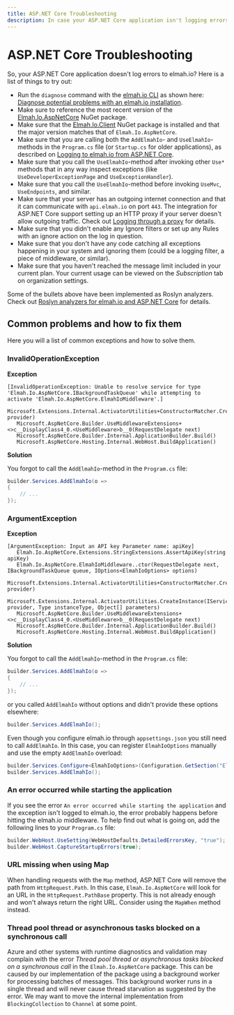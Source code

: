 ```yaml
---
title: ASP.NET Core Troubleshooting
description: In case your ASP.NET Core application isn't logging errors to elmah.io, there's a range of things you can try out. Get the checklist here.
---
```


# ASP.NET Core Troubleshooting

So, your ASP.NET Core application doesn't log errors to elmah.io? Here is a list of things to try out:

- Run the `diagnose` command with the [elmah.io CLI](cli-overview.md) as shown here: [Diagnose potential problems with an elmah.io installation](cli-diagnose.md).
- Make sure to reference the most recent version of the <a href="https://www.nuget.org/packages/elmah.io.aspnetcore/" target="_blank" rel="noopener noreferrer">Elmah.Io.AspNetCore</a> NuGet package.
- Make sure that the <a href="https://www.nuget.org/packages/Elmah.Io.Client/" target="_blank" rel="noopener noreferrer">Elmah.Io.Client</a> NuGet package is installed and that the major version matches that of `Elmah.Io.AspNetCore`.
- Make sure that you are calling both the `AddElmahIo`- and `UseElmahIo`-methods in the `Program.cs` file (or `Startup.cs` for older applications), as described on [Logging to elmah.io from ASP.NET Core](logging-to-elmah-io-from-aspnet-core.md).
- Make sure that you call the `UseElmahIo`-method after invoking other `Use*` methods that in any way inspect exceptions (like `UseDeveloperExceptionPage` and `UseExceptionHandler`).
- Make sure that you call the `UseElmahIo`-method before invoking `UseMvc`, `UseEndpoints`, and similar.
- Make sure that your server has an outgoing internet connection and that it can communicate with `api.elmah.io` on port `443`. The integration for ASP.NET Core support setting up an HTTP proxy if your server doesn't allow outgoing traffic. Check out [Logging through a proxy](logging-to-elmah-io-from-aspnet-core.md#logging-through-a-proxy) for details.
- Make sure that you didn't enable any Ignore filters or set up any Rules with an ignore action on the log in question.
- Make sure that you don't have any code catching all exceptions happening in your system and ignoring them (could be a logging filter, a piece of middleware, or similar).
- Make sure that you haven't reached the message limit included in your current plan. Your current usage can be viewed on the *Subscription* tab on organization settings.

<div class="alert alert-primary">
    <div class="row">
        <div class="col-auto align-self-start">
            <div class="fa fa-lightbulb"></div>
        </div>
        <div class="col">Some of the bullets above have been implemented as Roslyn analyzers. Check out <a href="/roslyn-analyzers-for-elmah-io-and-aspnet-core/">Roslyn analyzers for elmah.io and ASP.NET Core</a> for details.</div>
    </div>
</div>

## Common problems and how to fix them

Here you will a list of common exceptions and how to solve them.

### InvalidOperationException

**Exception**

```
[InvalidOperationException: Unable to resolve service for type 'Elmah.Io.AspNetCore.IBackgroundTaskQueue' while attempting to activate 'Elmah.Io.AspNetCore.ElmahIoMiddleware'.]
   Microsoft.Extensions.Internal.ActivatorUtilities+ConstructorMatcher.CreateInstance(IServiceProvider provider)
   Microsoft.AspNetCore.Builder.UseMiddlewareExtensions+<>c__DisplayClass4_0.<UseMiddleware>b__0(RequestDelegate next)
   Microsoft.AspNetCore.Builder.Internal.ApplicationBuilder.Build()
   Microsoft.AspNetCore.Hosting.Internal.WebHost.BuildApplication()
```

**Solution**

You forgot to call the `AddElmahIo`-method in the `Program.cs` file:

```csharp
builder.Services.AddElmahIo(o =>
{
    // ...
});
```

### ArgumentException

**Exception**

```
[ArgumentException: Input an API key Parameter name: apiKey]
   Elmah.Io.AspNetCore.Extensions.StringExtensions.AssertApiKey(string apiKey)
   Elmah.Io.AspNetCore.ElmahIoMiddleware..ctor(RequestDelegate next, IBackgroundTaskQueue queue, IOptions<ElmahIoOptions> options)
   Microsoft.Extensions.Internal.ActivatorUtilities+ConstructorMatcher.CreateInstance(IServiceProvider provider)
   Microsoft.Extensions.Internal.ActivatorUtilities.CreateInstance(IServiceProvider provider, Type instanceType, Object[] parameters)
   Microsoft.AspNetCore.Builder.UseMiddlewareExtensions+<>c__DisplayClass4_0.<UseMiddleware>b__0(RequestDelegate next)
   Microsoft.AspNetCore.Builder.Internal.ApplicationBuilder.Build()
   Microsoft.AspNetCore.Hosting.Internal.WebHost.BuildApplication()
```

**Solution**

You forgot to call the `AddElmahIo`-method in the `Program.cs` file:

```csharp
builder.Services.AddElmahIo(o =>
{
    // ...
});
```

or you called `AddElmahIo` without options and didn't provide these options elsewhere:

```csharp
builder.Services.AddElmahIo();
```

Even though you configure elmah.io through `appsettings.json` you still need to call `AddElmahIo`. In this case, you can register `ElmahIoOptions` manually and use the empty `AddElmahIo` overload:

```csharp
builder.Services.Configure<ElmahIoOptions>(Configuration.GetSection("ElmahIo"));
builder.Services.AddElmahIo();
```

### An error occurred while starting the application

If you see the error `An error occurred while starting the application` and the exception isn't logged to elmah.io, the error probably happens before hitting the elmah.io middleware. To help find out what is going on, add the following lines to your `Program.cs` file:

```csharp
builder.WebHost.UseSetting(WebHostDefaults.DetailedErrorsKey, "true");
builder.WebHost.CaptureStartupErrors(true);
```

### URL missing when using Map

When handling requests with the `Map` method, ASP.NET Core will remove the path from `HttpRequest.Path`. In this case, `Elmah.Io.AspNetCore` will look for an URL in the `HttpRequest.PathBase` property. This is not already enough and won't always return the right URL. Consider using the `MapWhen` method instead.

### Thread pool thread or asynchronous tasks blocked on a synchronous call

Azure and other systems with runtime diagnostics and validation may complain with the error *Thread pool thread or asynchronous tasks blocked on a synchronous call* in the `Elmah.Io.AspNetCore` package. This can be caused by our implementation of the package using a background worker for processing batches of messages. This background worker runs in a single thread and will never cause thread starvation as suggested by the error. We may want to move the internal implementation from `BlockingCollection` to `Channel` at some point.